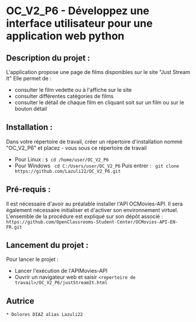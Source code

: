 # OC_V2_P6 - Développez une interface utilisateur pour une application web python

## Description du projet :

L'application propose une page de films disponibles sur le site "Just Stream It"
Elle permet de :
* consulter le film vedette ou à l'affiche sur le site
* consulter différentes catégories de films
* consulter le détail de chaque film en cliquant soit sur un film ou sur le bouton détail

## Installation :

Dans votre répertoire de travail, créer un répertoire d'installation nommé  "OC_V2_P6"
et placez - vous sous ce répertoire de travail
* Pour Linux :
`$ cd /home/user/OC_V2_P6`
* Pour Windows
` cd C:/Users/user/OC_V2_P6`
Puis entrer :
` git clone https://github.com/Lazuli22/OC_V2_P6.git`


## Pré-requis :

Il est nécessaire d'avoir au préalable installer l'API OCMovies-API.
Il sera également nécessaire initialiser et d'activer son environnement virtuel.
L'ensemble de la procédure est expliqué sur son dépôt associé :
`https://github.com/OpenClassrooms-Student-Center/OCMovies-API-EN-FR.git`

## Lancement du projet :

Pour lancer le projet : 
* Lancer l'exécution de l'APIMovies-API
* Ouvrir un navigateur web et saisir `<repertoire de travail>/OC_V2_P6/justStreamIt.html`

## Autrice
    * Dolores DIAZ alias Lazuli22
